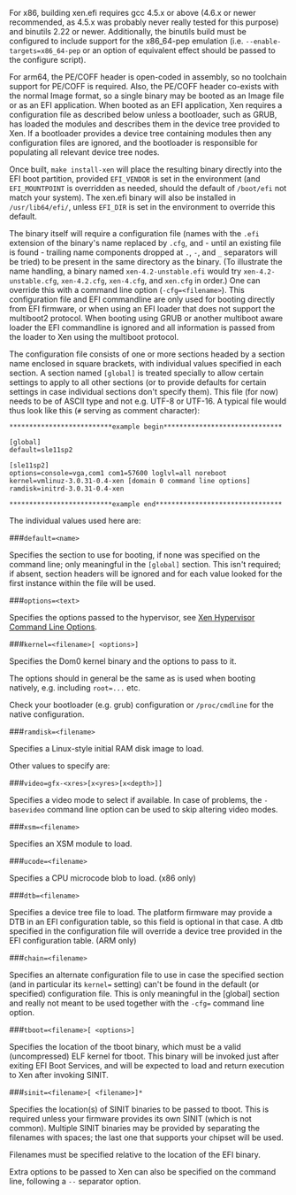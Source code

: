 For x86, building xen.efi requires gcc 4.5.x or above (4.6.x or newer
recommended, as 4.5.x was probably never really tested for this purpose) and
binutils 2.22 or newer.  Additionally, the binutils build must be configured to
include support for the x86_64-pep emulation (i.e.
`--enable-targets=x86_64-pep` or an option of equivalent effect should be
passed to the configure script).

For arm64, the PE/COFF header is open-coded in assembly, so no toolchain
support for PE/COFF is required.  Also, the PE/COFF header co-exists with the
normal Image format, so a single binary may be booted as an Image file or as an
EFI application.  When booted as an EFI application, Xen requires a
configuration file as described below unless a bootloader, such as GRUB, has
loaded the modules and describes them in the device tree provided to Xen.  If a
bootloader provides a device tree containing modules then any configuration
files are ignored, and the bootloader is responsible for populating all
relevant device tree nodes.

Once built, `make install-xen` will place the resulting binary directly into
the EFI boot partition, provided `EFI_VENDOR` is set in the environment (and
`EFI_MOUNTPOINT` is overridden as needed, should the default of `/boot/efi` not
match your system). The xen.efi binary will also be installed in
`/usr/lib64/efi/`, unless `EFI_DIR` is set in the environment to override this
default.

The binary itself will require a configuration file (names with the `.efi`
extension of the binary's name replaced by `.cfg`, and - until an existing
file is found - trailing name components dropped at `.`, `-`, and `_`
separators will be tried) to be present in the same directory as the binary.
(To illustrate the name handling, a binary named `xen-4.2-unstable.efi` would
try `xen-4.2-unstable.cfg`, `xen-4.2.cfg`, `xen-4.cfg`, and `xen.cfg` in
order.) One can override this with a command line option (`-cfg=<filename>`).
This configuration file and EFI commandline are only used for booting directly
from EFI firmware, or when using an EFI loader that does not support
the multiboot2 protocol.  When booting using GRUB or another multiboot aware
loader the EFI commandline is ignored and all information is passed from
the loader to Xen using the multiboot protocol.

The configuration file consists of one or more sections headed by a section
name enclosed in square brackets, with individual values specified in each
section. A section named `[global]` is treated specially to allow certain
settings to apply to all other sections (or to provide defaults for certain
settings in case individual sections don't specify them). This file (for now)
needs to be of ASCII type and not e.g. UTF-8 or UTF-16. A typical file would
thus look like this (`#` serving as comment character):

    **************************example begin******************************

    [global]
    default=sle11sp2
    
    [sle11sp2]
    options=console=vga,com1 com1=57600 loglvl=all noreboot
    kernel=vmlinuz-3.0.31-0.4-xen [domain 0 command line options]
    ramdisk=initrd-3.0.31-0.4-xen

    **************************example end********************************

The individual values used here are:

###`default=<name>`

Specifies the section to use for booting, if none was specified on the command
line; only meaningful in the `[global]` section. This isn't required; if
absent, section headers will be ignored and for each value looked for the
first instance within the file will be used.

###`options=<text>`

Specifies the options passed to the hypervisor, see [Xen Hypervisor Command
Line Options](xen-command-line.html).

###`kernel=<filename>[ <options>]`

Specifies the Dom0 kernel binary and the options to pass to it.

The options should in general be the same as is used when booting
natively, e.g. including `root=...` etc.

Check your bootloader (e.g. grub) configuration or `/proc/cmdline` for
the native configuration.

###`ramdisk=<filename>`

Specifies a Linux-style initial RAM disk image to load.

Other values to specify are:

###`video=gfx-<xres>[x<yres>[x<depth>]]`

Specifies a video mode to select if available. In case of problems, the
`-basevideo` command line option can be used to skip altering video modes.

###`xsm=<filename>`

Specifies an XSM module to load.

###`ucode=<filename>`

Specifies a CPU microcode blob to load. (x86 only)

###`dtb=<filename>`

Specifies a device tree file to load.  The platform firmware may provide a
DTB in an EFI configuration table, so this field is optional in that
case. A dtb specified in the configuration file will override a device tree
provided in the EFI configuration table. (ARM only)

###`chain=<filename>`

Specifies an alternate configuration file to use in case the specified section
(and in particular its `kernel=` setting) can't be found in the default (or
specified) configuration file. This is only meaningful in the [global] section
and really not meant to be used together with the `-cfg=` command line option.

###`tboot=<filename>[ <options>]`

Specifies the location of the tboot binary, which must be a valid (uncompressed)
ELF kernel for tboot.  This binary will be invoked just after exiting EFI Boot
Services, and will be expected to load and return execution to Xen after
invoking SINIT.

###`sinit=<filename>[ <filename>]*`

Specifies the location(s) of SINIT binaries to be passed to tboot.  This is
required unless your firmware provides its own SINIT (which is not common).
Multiple SINIT binaries may be provided by separating the filenames with spaces;
the last one that supports your chipset will be used.

Filenames must be specified relative to the location of the EFI binary.

Extra options to be passed to Xen can also be specified on the command line,
following a `--` separator option.
